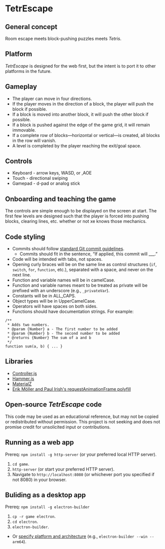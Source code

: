 # TetrEscape

## General concept

Room escape meets block-pushing puzzles meets _Tetris_.


## Platform

_TetrEscape_ is designed for the web first, but the intent is to port it to other platforms in the future.


## Gameplay

* The player can move in four directions.
* If the player moves in the direction of a block, the player will push the block if possible.
* If a block is moved into another block, it will push the other block if possible.
* If a block is pushed against the edge of the game grid, it will remain immovable.
* If a complete row of blocks—horizontal or vertical—is created, all blocks in the row will vanish.
* A level is completed by the player reaching the exit/goal space.


## Controls

* Keyboard - arrow keys, WASD, or ,AOE
* Touch - directional swiping
* Gamepad - d-pad or analog stick


## Onboarding and teaching the game

The controls are simple enough to be displayed on the screen at start.  The first few levels are designed such that the player is forced into pushing blocks, clearing lines, etc. whether or not xe knows those mechanics.


## Code styling

* Commits should follow [standard Git commit guidelines](http://git-scm.com/book/ch5-2.html#Commit-Guidelines).
  - Commits should fit in the sentence, “If applied, this commit will ___.”
* Code will be intended with tabs, not spaces.
* Opening curly braces will be on the same line as control structures (`if`, `switch`, `for`, `function`, etc.), separated with a space, and never on the next line.
* Function and variable names will be in camelCase.
* Function and variable names meant to be treated as private will be prefixed with an underscore (e.g., `_privateVar`).
* Constants will be in ALL_CAPS.
* Object types will be in UpperCamelCase.
* Operators will have spaces on both sides.
* Functions should have documentation strings.  For example:

```
/**
 * Adds two numbers.
 * @param {Number} a - The first number to be added
 * @param {Number} b - The second number to be added
 * @returns {Number} The sum of a and b
 */
function sum(a, b) { ... }
```


## Libraries

* [Controller.js](https://samiare.github.io/Controller.js/)
* [Hammer.js](http://hammerjs.github.io)
* [MaterialZ](https://github.com/zmyaro/materialz)
* [Erik Möller and Paul Irish's requestAnimationFrame polyfill](https://gist.github.com/paulirish/1579671)


## Open-source _TetrEscape_ code

This code may be used as an educational reference, but may not be copied or redistributed without permission.  This project is not seeking and does not promise credit for unsolicited input or contributions.


## Running as a web app

Prereq: `npm install -g http-server` (or your preferred local HTTP server).
1. `cd game`.
2. `http-server` (or start your preferred HTTP server).
3. Navigate to `http://localhost:8080` (or whichever port you specified if not 8080) in your browser.


## Buliding as a desktop app

Prereq: `npm install -g electron-builder`
1. `cp -r game electron`.
2. `cd electron`.
3. `electron-builder`.
  - Or [specify platform and architecture](https://www.electron.build/cli) (e.g., `electron-builder --win --arm64`).
